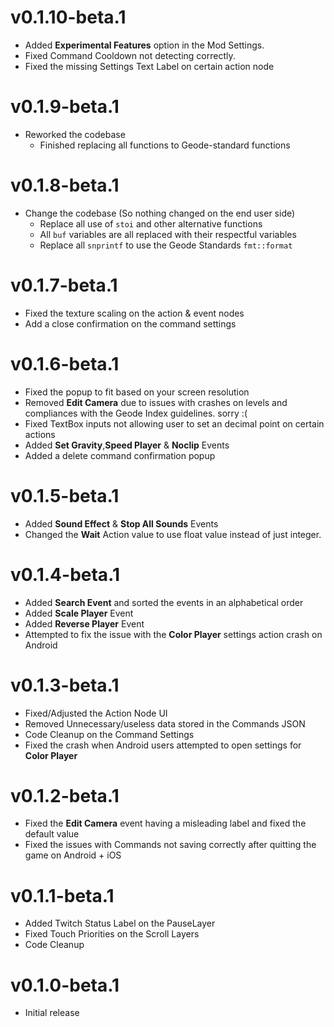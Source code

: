 # v0.1.10-beta.1
- Added **Experimental Features** option in the Mod Settings.
- Fixed Command Cooldown not detecting correctly.
- Fixed the missing Settings Text Label on certain action node

# v0.1.9-beta.1
- Reworked the codebase
  - Finished replacing all functions to Geode-standard functions

# v0.1.8-beta.1
- Change the codebase (So nothing changed on the end user side)
  - Replace all use of `stoi` and other alternative functions
  - All `buf` variables are all replaced with their respectful variables
  - Replace all `snprintf` to use the Geode Standards `fmt::format`

# v0.1.7-beta.1
- Fixed the texture scaling on the action & event nodes
- Add a close confirmation on the command settings

# v0.1.6-beta.1
- Fixed the popup to fit based on your screen resolution
- Removed **Edit Camera** due to issues with crashes on levels and compliances with the Geode Index guidelines. sorry :(
- Fixed TextBox inputs not allowing user to set an decimal point on certain actions
- Added **Set Gravity**,**Speed Player** & **Noclip** Events
- Added a delete command confirmation popup

# v0.1.5-beta.1
- Added **Sound Effect** & **Stop All Sounds** Events
- Changed the **Wait** Action value to use float value instead of just integer.

# v0.1.4-beta.1
- Added **Search Event** and sorted the events in an alphabetical order
- Added **Scale Player** Event
- Added **Reverse Player** Event
- Attempted to fix the issue with the **Color Player** settings action crash on Android

# v0.1.3-beta.1
- Fixed/Adjusted the Action Node UI
- Removed Unnecessary/useless data stored in the Commands JSON
- Code Cleanup on the Command Settings
- Fixed the crash when Android users attempted to open settings for **Color Player** 

# v0.1.2-beta.1
- Fixed the **Edit Camera** event having a misleading label and fixed the default value
- Fixed the issues with Commands not saving correctly after quitting the game on Android + iOS

# v0.1.1-beta.1
- Added Twitch Status Label on the PauseLayer
- Fixed Touch Priorities on the Scroll Layers
- Code Cleanup

# v0.1.0-beta.1
- Initial release